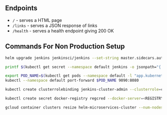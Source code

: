 ## Endpoints

* `/` - serves a HTML page
* `/links` - serves a JSON response of links
* `/health` - serves a health endpoint giving 200 OK

## Commands For Non Production Setup

```sh
helm upgrade jenkins jenkinsci/jenkins --set-string master.sidecars.autoConfigReload.enabled=false
```

```sh
printf $(kubectl get secret --namespace default jenkins -o jsonpath="{.data.jenkins-admin-password}" | base64 --decode);echo
```

```sh
export POD_NAME=$(kubectl get pods --namespace default -l "app.kubernetes.io/component=jenkins-master" -l "app.kubernetes.io/instance=jenkins" -o jsonpath="{.items[0].metadata.name}")
kubectl --namespace default port-forward $POD_NAME 9090:8080
```

```sh
kubectl create clusterrolebinding jenkins-cluster-admin --clusterrole=cluster-admin --serviceaccount=system:serviceaccount:default:jenkins
```

```sh
kubectl create secret docker-registry regcred --docker-server=<REGISTRY> --docker-username=<USERNAME> --docker-password=<PASSWORD> --docker-email=<EMAIL>
```

```sh
gcloud container clusters resize helm-microservices-cluster --num-nodes=1 --zone=us-central1-c
```